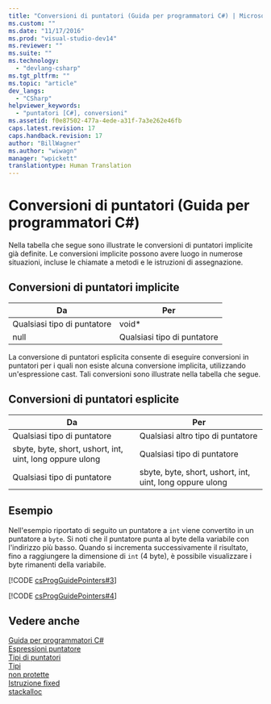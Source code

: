 ```yaml
---
title: "Conversioni di puntatori (Guida per programmatori C#) | Microsoft Docs"
ms.custom: ""
ms.date: "11/17/2016"
ms.prod: "visual-studio-dev14"
ms.reviewer: ""
ms.suite: ""
ms.technology: 
  - "devlang-csharp"
ms.tgt_pltfrm: ""
ms.topic: "article"
dev_langs: 
  - "CSharp"
helpviewer_keywords: 
  - "puntatori [C#], conversioni"
ms.assetid: f0e87502-477a-4ede-a31f-7a3e262e46fb
caps.latest.revision: 17
caps.handback.revision: 17
author: "BillWagner"
ms.author: "wiwagn"
manager: "wpickett"
translationtype: Human Translation
---
```

# Conversioni di puntatori (Guida per programmatori C#)
Nella tabella che segue sono illustrate le conversioni di puntatori implicite già definite.  Le conversioni implicite possono avere luogo in numerose situazioni, incluse le chiamate a metodi e le istruzioni di assegnazione.  
  
## Conversioni di puntatori implicite  
  
|Da|Per|  
|--------|---------|  
|Qualsiasi tipo di puntatore|void\*|  
|null|Qualsiasi tipo di puntatore|  
  
 La conversione di puntatori esplicita consente di eseguire conversioni in puntatori per i quali non esiste alcuna conversione implicita, utilizzando un'espressione cast.  Tali conversioni sono illustrate nella tabella che segue.  
  
## Conversioni di puntatori esplicite  
  
|Da|Per|  
|--------|---------|  
|Qualsiasi tipo di puntatore|Qualsiasi altro tipo di puntatore|  
|sbyte, byte, short, ushort, int, uint, long oppure ulong|Qualsiasi tipo di puntatore|  
|Qualsiasi tipo di puntatore|sbyte, byte, short, ushort, int, uint, long oppure ulong|  
  
## Esempio  
 Nell'esempio riportato di seguito un puntatore a `int` viene convertito in un puntatore a `byte`.  Si noti che il puntatore punta al byte della variabile con l'indirizzo più basso.  Quando si incrementa successivamente il risultato, fino a raggiungere la dimensione di `int` \(4 byte\), è possibile visualizzare i byte rimanenti della variabile.  
  
 [!CODE [csProgGuidePointers#3](../CodeSnippet/VS_Snippets_VBCSharp/csProgGuidePointers#3)]  
  
 [!CODE [csProgGuidePointers#4](../CodeSnippet/VS_Snippets_VBCSharp/csProgGuidePointers#4)]  
  
## Vedere anche  
 [Guida per programmatori C\#](../../../csharp/programming-guide/index.md)   
 [Espressioni puntatore](../../../csharp/programming-guide/unsafe-code-pointers/pointer-expressions.md)   
 [Tipi di puntatori](../../../csharp/programming-guide/unsafe-code-pointers/pointer-types.md)   
 [Tipi](../../../csharp/language-reference/keywords/types.md)   
 [non protette](../../../csharp/language-reference/keywords/unsafe.md)   
 [Istruzione fixed](../../../csharp/language-reference/keywords/fixed-statement.md)   
 [stackalloc](../../../csharp/language-reference/keywords/stackalloc.md)